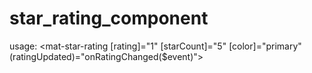 # star_rating_component

usage: <mat-star-rating [rating]="1"  [starCount]="5" [color]="primary" (ratingUpdated)="onRatingChanged($event)"></mat-star-rating>
